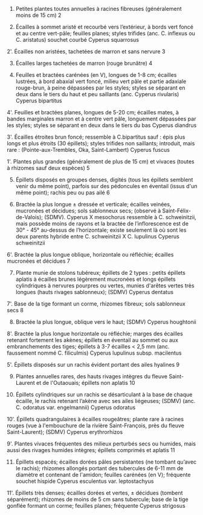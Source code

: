 1. Petites plantes toutes annuelles à racines fibreuses (généralement moins de 15 cm) 2

2. Écailles à sommet aristé et recourbé vers l’extérieur, à bords vert foncé et au centre vert-pâle; feuilles planes;
styles trifides (anc. C. inflexus ou C. aristatus)
souchet courbé Cyperus squarrosus

2'. Écailles non aristées, tachetées de marron et sans nervure 3

3. Écailles larges tachetées de marron (rouge brunâtre) 4

4. Feuilles et bractées carénées (en V), longues de 1-8 cm; écailles lustrées, à bord abaxial vert foncé, milieu vert
pâle et partie adaxiale rouge-brun, à peine dépassées par les styles; styles se séparant en deux dans le tiers du
haut et peu saillants (anc. Cyperus rivularis)
Cyperus bipartitus

4'. Feuilles et bractées planes, longues de 5-20 cm; écailles mates, à bandes marginales marron et à centre vert
pâle, longuement dépassées par les styles; styles se séparant en deux dans le tiers du bas
Cyperus diandrus

3'. Écailles étroites brun foncé; ressemble à C.bipartitus sauf : épis plus longs et plus étroits (30 épillets);
styles trifides non saillants; introduit, mais rare : (Pointe-aux-Trembles, Oka, Saint-Lambert)
Cyperus fuscus

1'. Plantes plus grandes (généralement de plus de 15 cm) et vivaces (toutes à rhizomes sauf deux espèces) 5

5. Épillets disposés en groupes denses, digités (tous les épillets semblent venir du même point), parfois sur des pédoncules
en éventail (issus d'un même point); rachis peu ou pas ailé 6

6. Bractée la plus longue ± dressée et verticale; écailles veinées, mucronées et décidues; sols sablonneux secs;
(observé à Saint-Félix-de-Valois); (SDMV). Cyperus X mesochorus ressemble à C. schweinitzii, mais possède moins de rayons et la bractée de l’inflorescence est de 30° - 45°
au-dessus de l’horizontale; existe seulement là où sont les deux parents
hybride entre C. schweinitzii X C. lupulinus
Cyperus schweinitzii


6'. Bractée la plus longue oblique, horizontale ou réfléchie; écailles mucronées et décidues 7

7. Plante munie de stolons tubéreux; épillets de 2 types : petits épillets aplatis à écailles brunes légèrement
mucronées et longs épillets cylindriques à nervures pourpres ou vertes, munies d'arêtes vertes très longues
(hauts rivages sablonneux); (SDMV)
Cyperus dentatus

7'. Base de la tige formant un corme, rhizomes fibreux; sols sablonneux secs 8

8. Bractée la plus longue, oblique vers le haut; (SDMV) Cyperus houghtonii

8'. Bractée la plus longue horizontale ou réfléchie; marges des écailles retenant fortement les akènes;
épillets en éventail au sommet ou aux embranchements des tiges; épillets à 3-7 écailles < 2,5 mm
(anc. faussement nommé C. filiculmis)
Cyperus lupulinus subsp. macilentus

5'. Épillets disposés sur un rachis évident portant des ailes hyalines 9

9. Plantes annuelles rares, des hauts rivages intègres du fleuve Saint-Laurent et de l'Outaouais; épillets non aplatis 10

10. Épillets cylindriques sur un rachis se désarticulant à la base de chaque écaille, le rachis retenant l’akène avec
ses ailes liégeuses; (SDMV) (anc. C. odoratus var. engelmannii)
Cyperus odoratus

10'. Épillets quadrangulaires à écailles rougeâtres; plante rare à racines rouges (vue à l'embouchure de la rivière
Saint-François, près du fleuve Saint-Laurent); (SDMV)
Cyperus erythrorhizos

9'. Plantes vivaces fréquentes des milieux perturbés secs ou humides, mais aussi des rivages humides intègres;
épillets comprimés et aplatis 11

11. Épillets espacés; écailles dorées pâles persistantes (ne tombant qu’avec le rachis); rhizomes allongés portant
des tubercules de 6-11 mm de diamètre et contenant de l'amidon; feuilles carénées (en V); fréquente
souchet hispide Cyperus esculentus var. leptostachyus

11'. Épillets très denses; écailles dorées et vertes, ± décidues (tombent séparément); rhizomes de moins de 5 cm
sans tubercule; base de la tige gonflée formant un corme; feuilles planes; fréquente
Cyperus strigosus
